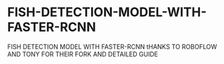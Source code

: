 # FISH-DETECTION-MODEL-WITH-FASTER-RCNN
FISH DETECTION MODEL WITH FASTER-RCNN
 tHANKS TO ROBOFLOW AND TONY FOR THEIR FORK AND DETAILED GUIDE
